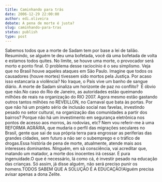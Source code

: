 ```yaml
---
title: Caminhando para trás
date: 2006-12-29 22:00:00
author: edi.oliveira
debate: A pena de morte é justa?
slug: caminhando-para-tras
status: publish 
type: post
---
```


Sabemos todos que a morte de Sadam tem por base a lei de talião. Resumindo, se alguém te deu uma bofetada, você dá uma bofetada de volta e estamos todos quites. No limite, se houve uma morte, o provocador será morto e ponto final. O problema desse raciocínio é o seu simplismo. Veja que no Brasil houve aqueles ataques em São Paulo. Imagine que todos os causadores (houve mortes) tivessem sido mortos pela Justiça. Por acaso isso estancaria a violência? No Iraque, o País vive um banho de sangue diário. A morte de Sadam sinaliza um horizonte de paz no conflito?  É óbvio que não.No caso do Rio de Janeiro, as autoridades estão queimando milhões de reais na organização do RIO 2007. Agora mesmo estão gastando outros tantos milhões no REVEILLON, no Carnaval que bata às portas. Por que não há um projeto sério de inclusão social nas favelas, investindo pesado no setor cultural, na organização das comunidades a partir dos bairros? Porque não há um investimento em segurança eletrônica nos pontos de acesso aos morros, às rodovias, etc? Nem vou referir-me à uma REFORMA AGRÁRIA, que mudaria o perfil das migrações seculares no Brasil, gente que sai de sua própria terra para engrossar as periferias das grandes cidades, sem futuro a não ser o subemprego e o tráfico de drogas.Essa história de pena de morte, atualmente, atende mais aos interesses dominantes. Ninguém, em sã consciência, vai acreditar que, matando um matador, a morte dos inocentes irá cessar. É pura ingenuidade.O que é necessário, lá como cá, é investir pesado na educação das crianças. Só assim, já disse alguém, não será preciso punir os homens.TODOS SABEM QUE A SOLUÇÃO É A EDUCAÇÃO!Alguém precisa avisar apenas a dona Zelite.
